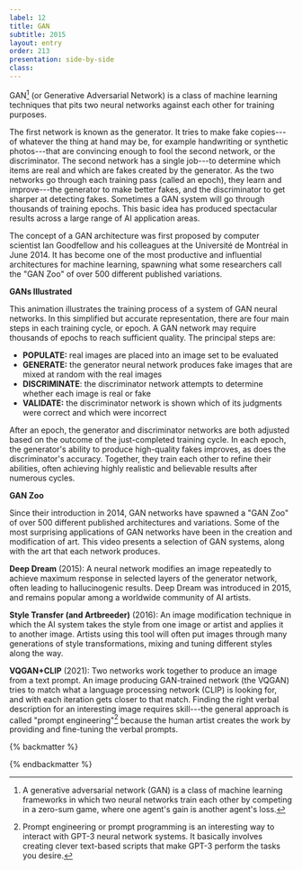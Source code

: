 ```yaml
---
label: 12
title: GAN
subtitle: 2015
layout: entry
order: 213
presentation: side-by-side
class: 
---
```


GAN[^1] (or Generative Adversarial Network) is a class of machine learning techniques that pits two neural networks against each other for training purposes.

The first network is known as the generator. It tries to make fake copies---of whatever the thing at hand may be, for example handwriting or synthetic photos---that are convincing enough to fool the second network, or the discriminator. The second network has a single job---to determine which items are real and which are fakes created by the generator. As the two networks go through each training pass (called an epoch), they learn and improve---the generator to make better fakes, and the discriminator to get sharper at detecting fakes. Sometimes a GAN system will go through thousands of training epochs. This basic idea has produced spectacular results across a large range of AI application areas.

The concept of a GAN architecture was first proposed by computer scientist Ian Goodfellow and his colleagues at the Université de Montréal in June 2014. It has become one of the most productive and influential architectures for machine learning, spawning what some researchers call the "GAN Zoo" of over 500 different published variations.

**GANs Illustrated**

This animation illustrates the training process of a system of GAN neural networks. In this simplified but accurate representation, there are four main steps in each training cycle, or epoch. A GAN network may require thousands of epochs to reach sufficient quality. The principal steps are:

-   **POPULATE:** real images are placed into an image set to be evaluated
-   **GENERATE:** the generator neural network produces fake images that are mixed at random with the real images
-   **DISCRIMINATE**: the discriminator network attempts to determine whether each image is real or fake
-   **VALIDATE:** the discriminator network is shown which of its judgments were correct and which were incorrect

After an epoch, the generator and discriminator networks are both adjusted based on the outcome of the just-completed training cycle. In each epoch, the generator's ability to produce high-quality fakes improves, as does the discriminator's accuracy. Together, they train each other to refine their abilities, often achieving highly realistic and believable results after numerous cycles.

**GAN Zoo**

Since their introduction in 2014, GAN networks have spawned a "GAN Zoo" of over 500 different published architectures and variations. Some of the most surprising applications of GAN networks have been in the creation and modification of art. This video presents a selection of GAN systems, along with the art that each network produces.

**Deep Dream** (2015): A neural network modifies an image repeatedly to achieve maximum response in selected layers of the generator network, often leading to hallucinogenic results. Deep Dream was introduced in 2015, and remains popular among a worldwide community of AI artists.

**Style Transfer (and Artbreeder)** (2016): An image modification technique in which the AI system takes the style from one image or artist and applies it to another image. Artists using this tool will often put images through many generations of style transformations, mixing and tuning different styles along the way.

**VQGAN+CLIP** (2021): Two networks work together to produce an image from a text prompt. An image producing GAN-trained network (the VQGAN) tries to match what a language processing network (CLIP) is looking for, and with each iteration gets closer to that match. Finding the right verbal description for an interesting image requires skill---the general approach is called "prompt engineering"[^2] because the human artist creates the work by providing and fine-tuning the verbal prompts.

{% backmatter %}

[^1]: A generative adversarial network (GAN) is a class of machine learning frameworks in which two neural networks train each other by competing in a zero-sum game, where one agent's gain is another agent's loss.

[^2]: Prompt engineering or prompt programming is an interesting way to interact with GPT-3 neural network systems. It basically involves creating clever text-based scripts that make GPT-3 perform the tasks you desire.

{% endbackmatter %}